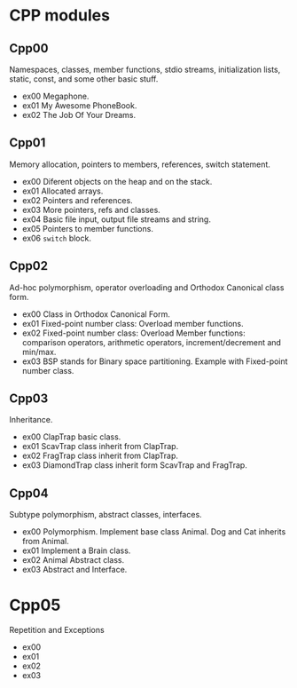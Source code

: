 # CPP modules

## Cpp00
Namespaces, classes, member functions, stdio streams, initialization lists, static, const, and some other basic stuff.

-	ex00 Megaphone.
-	ex01 My Awesome PhoneBook.
-	ex02 The Job Of Your Dreams.

## Cpp01
Memory allocation, pointers to members, references, switch statement.

-	ex00 Diferent objects on the heap and on the stack.
-	ex01 Allocated arrays.
-	ex02 Pointers and references.
-	ex03 More pointers, refs and classes.
-	ex04 Basic file input, output file streams and string.
-	ex05 Pointers to member functions.
-	ex06 ``switch`` block.

## Cpp02
Ad-hoc polymorphism, operator overloading and Orthodox Canonical class form.

-	ex00 Class in Orthodox Canonical Form.
-	ex01 Fixed-point number class: Overload member functions.
-	ex02 Fixed-point number class: Overload Member functions: comparison operators, arithmetic operators, increment/decrement and min/max.
-	ex03 BSP stands for Binary space partitioning. Example with Fixed-point number class.

## Cpp03
Inheritance.

-	ex00 ClapTrap basic class.
-	ex01 ScavTrap class inherit from ClapTrap.
-	ex02 FragTrap class inherit from ClapTrap.
-	ex03 DiamondTrap class inherit form ScavTrap and FragTrap.

## Cpp04
Subtype polymorphism, abstract classes, interfaces.

-	ex00 Polymorphism. Implement base class Animal. Dog and Cat inherits from Animal.
-	ex01 Implement a Brain class.
-	ex02 Animal Abstract class.
-	ex03 Abstract and Interface.

# Cpp05
Repetition and Exceptions

-	ex00
-	ex01 
-	ex02 
-	ex03 

